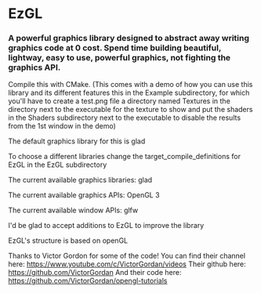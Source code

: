 # EzGL

### A powerful graphics library designed to abstract away writing graphics code at 0 cost. Spend time building beautiful, lightway, easy to use, powerful graphics, not fighting the graphics API. 

Compile this with CMake. (This comes with a demo of how you can use this library and its different features this in the Example subdirectory, for which you'll have to create a test.png file a directory named Textures in the directory next to the executable for the texture to show and put the shaders in the Shaders subdirectory next to the executable to disable the results from the 1st window in the demo)

The default graphics library for this is glad

To choose a different libraries change the target_compile_definitions for EzGL in the EzGL subdirectory

The current available graphics libraries:
glad

The current available graphics APIs:
OpenGL 3

The current available window APIs:
glfw

I'd be glad to accept additions to EzGL to improve the library

EzGL's structure is based on openGL

Thanks to Victor Gordon for some of the code!
You can find their channel here: https://www.youtube.com/c/VictorGordan/videos
Their github here: https://github.com/VictorGordan
And their code here: https://github.com/VictorGordan/opengl-tutorials
